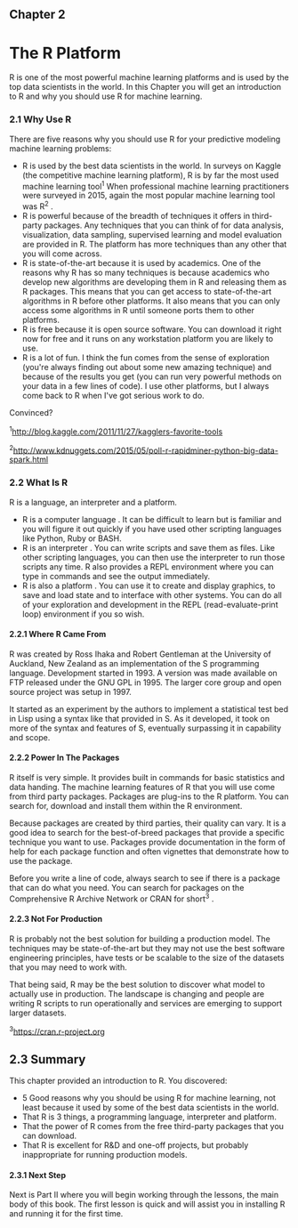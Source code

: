 ## Chapter 2

# The R Platform

R is one of the most powerful machine learning platforms and is used by the top data scientists in the world. In this Chapter you will get an introduction to R and why you should use R for machine learning.

### 2.1 Why Use R

There are five reasons why you should use R for your predictive modeling machine learning problems:

- R is used by the best data scientists in the world. In surveys on Kaggle (the competitive machine learning platform), R is by far the most used machine learning tool<sup>1</sup> When professional machine learning practitioners were surveyed in 2015, again the most popular machine learning tool was R<sup>2</sup> .
- R is powerful because of the breadth of techniques it offers in third-party packages. Any techniques that you can think of for data analysis, visualization, data sampling, supervised learning and model evaluation are provided in R. The platform has more techniques than any other that you will come across.
- R is state-of-the-art because it is used by academics. One of the reasons why R has so many techniques is because academics who develop new algorithms are developing them in R and releasing them as R packages. This means that you can get access to state-of-the-art algorithms in R before other platforms. It also means that you can only access some algorithms in R until someone ports them to other platforms.
- R is free because it is open source software. You can download it right now for free and it runs on any workstation platform you are likely to use.
- R is a lot of fun. I think the fun comes from the sense of exploration (you're always finding out about some new amazing technique) and because of the results you get (you can run very powerful methods on your data in a few lines of code). I use other platforms, but I always come back to R when I've got serious work to do.

Convinced?

<sup>1</sup><http://blog.kaggle.com/2011/11/27/kagglers-favorite-tools>

<sup>2</sup><http://www.kdnuggets.com/2015/05/poll-r-rapidminer-python-big-data-spark.html>

### 2.2 What Is R

R is a language, an interpreter and a platform.

- R is a computer language . It can be difficult to learn but is familiar and you will figure it out quickly if you have used other scripting languages like Python, Ruby or BASH.
- R is an interpreter . You can write scripts and save them as files. Like other scripting languages, you can then use the interpreter to run those scripts any time. R also provides a REPL environment where you can type in commands and see the output immediately.
- R is also a platform . You can use it to create and display graphics, to save and load state and to interface with other systems. You can do all of your exploration and development in the REPL (read-evaluate-print loop) environment if you so wish.

#### 2.2.1 Where R Came From

R was created by Ross Ihaka and Robert Gentleman at the University of Auckland, New Zealand as an implementation of the S programming language. Development started in 1993. A version was made available on FTP released under the GNU GPL in 1995. The larger core group and open source project was setup in 1997.

It started as an experiment by the authors to implement a statistical test bed in Lisp using a syntax like that provided in S. As it developed, it took on more of the syntax and features of S, eventually surpassing it in capability and scope.

#### 2.2.2 Power In The Packages

R itself is very simple. It provides built in commands for basic statistics and data handing. The machine learning features of R that you will use come from third party packages. Packages are plug-ins to the R platform. You can search for, download and install them within the R environment.

Because packages are created by third parties, their quality can vary. It is a good idea to search for the best-of-breed packages that provide a specific technique you want to use. Packages provide documentation in the form of help for each package function and often vignettes that demonstrate how to use the package.

Before you write a line of code, always search to see if there is a package that can do what you need. You can search for packages on the Comprehensive R Archive Network or CRAN for short<sup>3</sup> .

#### 2.2.3 Not For Production

R is probably not the best solution for building a production model. The techniques may be state-of-the-art but they may not use the best software engineering principles, have tests or be scalable to the size of the datasets that you may need to work with.

That being said, R may be the best solution to discover what model to actually use in production. The landscape is changing and people are writing R scripts to run operationally and services are emerging to support larger datasets.

<sup>3</sup><https://cran.r-project.org>

## 2.3 Summary

This chapter provided an introduction to R. You discovered:

- 5 Good reasons why you should be using R for machine learning, not least because it used by some of the best data scientists in the world.
- That R is 3 things, a programming language, interpreter and platform.
- That the power of R comes from the free third-party packages that you can download.
- That R is excellent for R&D and one-off projects, but probably inappropriate for running production models.

#### 2.3.1 Next Step

Next is Part II where you will begin working through the lessons, the main body of this book. The first lesson is quick and will assist you in installing R and running it for the first time.